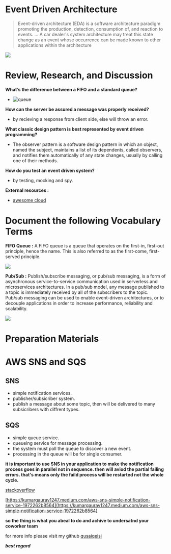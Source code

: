 # Event Driven Architecture
> Event-driven architecture (EDA) is a software architecture paradigm promoting the production, detection, consumption of, and reaction to events. ... A car dealer's system architecture may treat this state change as an event whose occurrence can be made known to other applications within the architecture


![](https://developer.ibm.com/developer/default/articles/advantages-of-an-event-driven-architecture/images/event-driven-architecture-example.png)

# Review, Research, and Discussion

**What’s the difference between a FIFO and a standard queue?**

- ![queue](https://miro.medium.com/max/2000/1*hUmRcqAz9_M2GZrY-F1TtA.png)

**How can the server be assured a message was properly received?**

- by recieving a response from client side, else will throw an error.

**What classic design pattern is best represented by event driven programming?**

- The observer pattern is a software design pattern in which an object, named the subject, maintains a list of its dependents, called observers, and notifies them automatically of any state changes, usually by calling one of their methods.

**How do you test an event driven system?**

- by testing, mocking and spy.

**External resources :**

- [awesome cloud](https://medium.com/awesome-cloud/aws-difference-between-sqs-standard-and-fifo-first-in-first-out-queues-28d1ea5e153)

# Document the following Vocabulary Terms

**FIFO Queue :** A FIFO queue is a queue that operates on the first-in, first-out principle, hence the name. This is also referred to as the first-come, first-served principle.

![](https://www.researchgate.net/profile/Callum-Williams-Kinnaird/publication/335465510/figure/fig3/AS:797185583095808@1567075262321/FIFO-Mechanism-shows-how-a-FIFO-queue-operates-The-multiplexer-puts-the-incoming-flows.png)

**Pub/Sub :** Publish/subscribe messaging, or pub/sub messaging, is a form of asynchronous service-to-service communication used in serverless and microservices architectures. In a pub/sub model, any message published to a topic is immediately received by all of the subscribers to the topic. Pub/sub messaging can be used to enable event-driven architectures, or to decouple applications in order to increase performance, reliability and scalability.

![](https://www.enterpriseintegrationpatterns.com/img/PublishSubscribeSolution.gif)



# Preparation Materials

# AWS SNS and SQS

## SNS

- simple notification services.
- publisher/subsicriber system.
- publish a message about some topic, then will be delivered to many subsicribers with diffrent types.

## SQS

- simple queue service.
- queueing service for message processing.
- the system must poll the queue to discover a new event.
- processing in the queue will be for single consumer.

**it is important to use SNS in your application to make the notification process goes in parallel not in sequence. then will aviod the partial failing errors. that's means only the faild process will be restarted not the whole cycle.**



[stackoverflow](https://stackoverflow.com/questions/7042340/error-cant-set-headers-after-they-are-sent-to-the-client?rq=1)

[https://kumargaurav1247.medium.com/aws-sns-simple-notification-service-1972262b8564](https://kumargaurav1247.medium.com/aws-sns-simple-notification-service-1972262b8564)

**so the thing is what you abeal to do and achive to undersatnd your coworker team**



for more info please visit my github
[qusaiqeisi](https://github.com/qusaiqeisi)
 
 ***best regard***